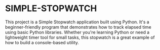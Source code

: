 # SIMPLE-STOPWATCH
This project is a Simple Stopwatch application built using Python. It's a beginner-friendly program that demonstrates how to track elapsed time using basic Python libraries. Whether you're learning Python or need a lightweight timer tool for small tasks, this stopwatch is a great example of how to build a console-based utility.
